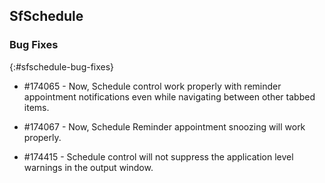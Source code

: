 ## SfSchedule

### Bug Fixes
{:#sfschedule-bug-fixes}

* \#174065  -  Now, Schedule control work properly with reminder appointment notifications even while navigating between other tabbed items. 

* \#174067  -  Now, Schedule Reminder appointment snoozing will work properly.

* \#174415  -  Schedule control will not suppress the application level warnings in the output window. 



